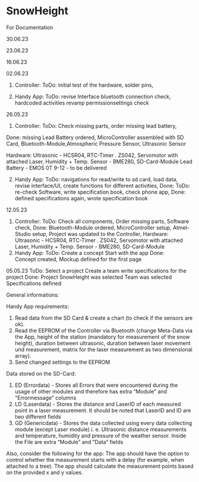 # SnowHeight
For Documentation


30.06.23

23.06.23

16.06.23

02.06.23
  1. Controller:
  ToDo:
     initial test of the hardware,
     solder pins,
     
  2. Handy App:
  ToDo:
     revise Interface
     bluetooth connection check,
     hardcoded activities revamp
     permissionsettings check
     
26.05.23
  1. Controller:
  ToDo: 
     Check missing parts,
     order missing lead battery,
     
  Done:
     missing Lead Battery ordered, 
     MicroController assembled with SD Card,
     Bluetooth-Module,Atmospheric Pressure Sensor,
     Ultrasonic Sensor
  
  Hardware:
     Ultrasonic - HCSR04,
     RTC-Timer . ZS042,
     Servomotor with attached Laser,
     Humidity + Temp. Sensor - BME280,
     SD-Card-Module
     Lead Battery - EMOS 0T 9-12 - to be delivered
     
  2. Handy App:
  ToDo: 
     navigations for read/write to sd card,
     load data, revise interface/UI,
     create functions for different activities, 
     Done:
  ToDo:
     re-check Software,
     write specification book,
     check phone app,
     Done:
     defined specifications again, 
     wrote specification book
     
  12.05.23
  1. Controller:
  ToDo:
     Check all components,
     Order missing parts,
     Software check,
  Done:
     Bluetooth-Module ordered,
     MicroController setup,
     Atmel-Studio setup,
     Project was updated to the Controller,
     Hardware: 
     Ultrasonic - HCSR04,
     RTC-Timer . ZS042,
     Servomotor with attached Laser,
     Humidity + Temp. Sensor - BME280,
     SD-Card-Module
  2. Handy App:
  ToDo:
     Create a concept
     Start with the app
  Done:    
     Concept created,
     Mockup defined for the first page
    
  05.05.23
  ToDo:
     Select a project
     Create a team
     write specifications for the project
  Done:
     Project SnowHeight was selected
     Team was selected
     Specifications defined
     
  General informations:

  Handy App requirements:
  1. Read data from the SD Card & create a chart (to check if the sensors are ok).
  2. Read the EEPROM of the Controller via Bluetooth (change Meta-Data via the App, height of the station (mandatory for measurement of the snow height), duration between ultrasonic, duration between laser    movement und measurement, matrix for the laser measurement as two dimensional array).
  3. Send changed settings to the EEPROM 

  Data stored on the SD-Card:
  1. ED (Errordata) - Stores all Errors that were encountered during the usage 
  of other modules and therefore has extra “Module” and “Errormessage” columns
  2. LD (Laserdata) - Stores the distance and LaserID of each measured point in 
  a laser measurement. It should be noted that LaserID and ID are two different 
  fields
  3. GD (Genericdata) - Stores the data collected using every data collecting 
  module (except Laser module) i. e. Ultrasonic distance measurements and 
  temperature, humidity and pressure of the weather sensor. Inside the File 
  are extra “Module” and “Data” fields

  Also, consider the following for the app:
  The app should have the option to control whether the measurement starts with a delay (for example, when attached to a tree).
  The app should calculate the measurement points based on the provided x and y values.
